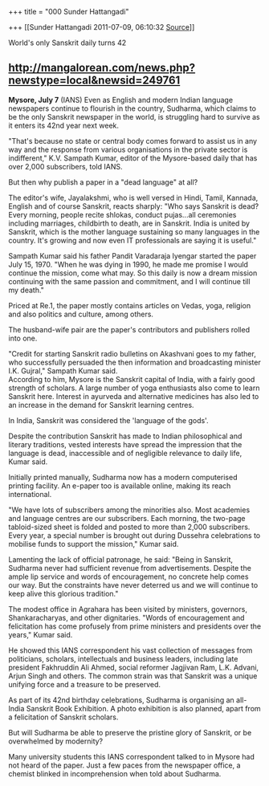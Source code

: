 +++
title = "000 Sunder Hattangadi"

+++
[[Sunder Hattangadi	2011-07-09, 06:10:32 [Source](https://groups.google.com/g/samskrita/c/wv9QA_ajShA)]]



World's only Sanskrit daily turns 42  
  
<http://mangalorean.com/news.php?newstype=local&newsid=249761>  
----------------------------------------------------------  
  

**Mysore, July 7** (IANS) Even as English and modern Indian language newspapers continue to flourish in the country, Sudharma, which claims to be the only Sanskrit newspaper in the world, is struggling hard to survive as it enters its 42nd year next week.

"That's because no state or central body comes forward to assist us in any way and the response from various organisations in the private sector is indifferent," K.V. Sampath Kumar, editor of the Mysore-based daily that has over 2,000 subscribers, told IANS.

But then why publish a paper in a "dead language" at all?

The editor's wife, Jayalakshmi, who is well versed in Hindi, Tamil, Kannada, English and of course Sanskrit, reacts sharply: "Who says Sanskrit is dead? Every morning, people recite shlokas, conduct pujas...all ceremonies including marriages, childbirth to death, are in Sanskrit. India is united by Sanskrit, which is the mother language sustaining so many languages in the country. It's growing and now even IT professionals are saying it is useful."

Sampath Kumar said his father Pandit Varadaraja Iyengar started the paper July 15, 1970. "When he was dying in 1990, he made me promise I would continue the mission, come what may. So this daily is now a dream mission continuing with the same passion and commitment, and I will continue till my death."

Priced at Re.1, the paper mostly contains articles on Vedas, yoga, religion and also politics and culture, among others.

The husband-wife pair are the paper's contributors and publishers rolled into one.

"Credit for starting Sanskrit radio bulletins on Akashvani goes to my father, who successfully persuaded the then information and broadcasting minister I.K. Gujral," Sampath Kumar said.  
According to him, Mysore is the Sanskrit capital of India, with a fairly good strength of scholars. A large number of yoga enthusiasts also come to learn Sanskrit here. Interest in ayurveda and alternative medicines has also led to an increase in the demand for Sanskrit learning centres.

In India, Sanskrit was considered the 'language of the gods'.

Despite the contribution Sanskrit has made to Indian philosophical and literary traditions, vested interests have spread the impression that the language is dead, inaccessible and of negligible relevance to daily life, Kumar said.

Initially printed manually, Sudharma now has a modern computerised printing facility. An e-paper too is available online, making its reach international.

"We have lots of subscribers among the minorities also. Most academies and language centres are our subscribers. Each morning, the two-page tabloid-sized sheet is folded and posted to more than 2,000 subscribers. Every year, a special number is brought out during Dussehra celebrations to mobilise funds to support the mission," Kumar said.

Lamenting the lack of official patronage, he said: "Being in Sanskrit, Sudharma never had sufficient revenue from advertisements. Despite the ample lip service and words of encouragement, no concrete help comes our way. But the constraints have never deterred us and we will continue to keep alive this glorious tradition."

The modest office in Agrahara has been visited by ministers, governors, Shankaracharyas, and other dignitaries. "Words of encouragement and felicitation has come profusely from prime ministers and presidents over the years," Kumar said.

He showed this IANS correspondent his vast collection of messages from politicians, scholars, intellectuals and business leaders, including late president Fakhruddin Ali Ahmed, social reformer Jagjivan Ram, L.K. Advani, Arjun Singh and others. The common strain was that Sanskrit was a unique unifying force and a treasure to be preserved.

As part of its 42nd birthday celebrations, Sudharma is organising an all-India Sanskrit Book Exhibition. A photo exhibition is also planned, apart from a felicitation of Sanskrit scholars.

But will Sudharma be able to preserve the pristine glory of Sanskrit, or be overwhelmed by modernity?

Many university students this IANS correspondent talked to in Mysore had not heard of the paper. Just a few paces from the newspaper office, a chemist blinked in incomprehension when told about Sudharma.

